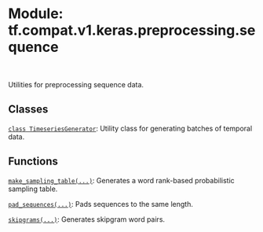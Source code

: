 <div itemscope itemtype="http://developers.google.com/ReferenceObject">
<meta itemprop="name" content="tf.compat.v1.keras.preprocessing.sequence" />
<meta itemprop="path" content="Stable" />
</div>

# Module: tf.compat.v1.keras.preprocessing.sequence


<table class="tfo-notebook-buttons tfo-api" align="left">
</table>



Utilities for preprocessing sequence data.



## Classes

[`class TimeseriesGenerator`](../../../../../tf/keras/preprocessing/sequence/TimeseriesGenerator.md): Utility class for generating batches of temporal data.

## Functions

[`make_sampling_table(...)`](../../../../../tf/keras/preprocessing/sequence/make_sampling_table.md): Generates a word rank-based probabilistic sampling table.

[`pad_sequences(...)`](../../../../../tf/keras/preprocessing/sequence/pad_sequences.md): Pads sequences to the same length.

[`skipgrams(...)`](../../../../../tf/keras/preprocessing/sequence/skipgrams.md): Generates skipgram word pairs.

